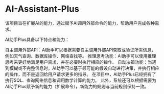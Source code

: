 # AI-Assistant-Plus
该项目旨在扩展AI的能力，通过赋予AI调用外部命令的能力，帮助用户完成各种需求。

AI助手Plus具备以下特点和能力：

自主调用外部API：AI助手可以根据需要自主调用外部API获取或验证所需信息，例如天气查询、数据库操作、网络查找等。
推理思考功能：AI助手可以使用推理思考来更好地满足用户需求，并在必要时执行相应的操作。
自动决策功能：当遇到模糊或不完整信息时，AI助手可以基于最可能的假设自动进行决策，并执行相应的操作，而不是返回给用户请求更多的指导。
在项目中，AI助手Plus已经拥有了执行SQL、查询网络信息和调用数学计算的能力。
此外，系统还可以根据需要为AI助手Plus赋予新的能力（扩展命令），新能力的规则与当前规则保持一致。
